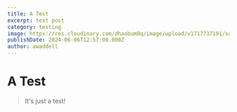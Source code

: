 ```yaml
---
title: A Test
excerpt: test post
category: testing
image: https://res.cloudinary.com/dhaobum0q/image/upload/v1717737191/samples/imagecon-group.jpg
publishDate: 2024-06-06T12:57:00.000Z
author: awaddell
---
```

# A Test

>It's just a test!
